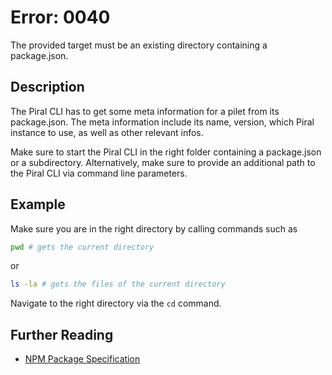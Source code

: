 # Error: 0040

The provided target must be an existing directory containing a package.json.

## Description

The Piral CLI has to get some meta information for a pilet from its package.json.
The meta information include its name, version, which Piral instance to use, as well
as other relevant infos.

Make sure to start the Piral CLI in the right folder containing a package.json or a
subdirectory. Alternatively, make sure to provide an additional path to the Piral
CLI via command line parameters.

## Example

Make sure you are in the right directory by calling commands such as

```sh
pwd # gets the current directory
```

or

```sh
ls -la # gets the files of the current directory
```

Navigate to the right directory via the `cd` command.

## Further Reading

 - [NPM Package Specification](https://docs.npmjs.com/files/package.json)
